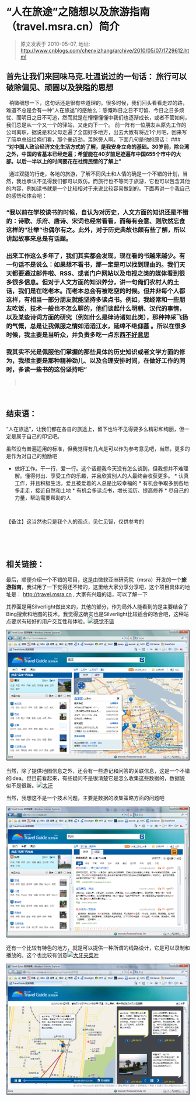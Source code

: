 # “人在旅途”之随想以及旅游指南（travel.msra.cn）简介 
> 原文发表于 2010-05-07, 地址: http://www.cnblogs.com/chenxizhang/archive/2010/05/07/1729612.html 


 首先让我们来回味马克.吐温说过的一句话： **旅行可以破除偏见、顽固以及狭隘的思想**
----------------------

   稍微细想一下，这句话还是很有些道理的。很多时候，我们回头看看走过的路，难道不总是会有一种“人在旅途”的感触么：感慨昨日之日不可留、今日之日多烦忧、而明日之日不可追，然而就是在懵懵懂懂中我们也逐渐成长，或者不管如何，我们总是从一个又一个的驿站，又走向下一个。 前一阵有一位朋友从原先工作的公司离职，据说是和父母走遍了全国好多地方，出去大致有将近1个月吧，回来写了简单总结给俺们看，那个豪迈劲，羡煞旁人啊。下面几句是他的原话： ### **“对中国人政治经济文化生活方式的了解，是我安身立命的基础。30岁前，除台湾之外，中国的省基本已经走遍；希望能在40岁前足迹遍布中国655个市中的大部。以后一半以上的时间要花在社情民情的了解上”**

   通过双腿的行走，各地的旅游，了解不同风土和人情的确是一个不错的计划，当然，我也承认不见得我们都可以效仿。而旅行也不等同于旅游，它也可以包含其他的内容，例如读书就是一个比较相对于来说比较容易做到的。下面再讲一个我自己的感悟和体会吧：

 #### 

 ### **“我以前在学校读书的时候，自认为对历史，人文方面的知识还是不错的：诗歌、乐府、唐诗、宋词也经常看看，而每有会意、则欣然忘食这样的“壮举”也偶尔有之。此外，对于历史典故也颇有些了解，所以讲起故事来总是有话题。**

 ### **出来工作这么多年了，我们其实都会发现，现在看的书越来越少。有一句话不是说么：如果想不看书，那一定是可以找到理由的。我们天天都要通过邮件啦、RSS、或者门户网站以及电视之类的媒体看到很多很多信息。但对于人文方面的知识养分，讲一句俺们农村人的土话，我们是在吃老本。而老本总会有被吃空的时候。但并非每个人都这样，有相当一部分朋友就能坚持多读点书。例如，我经常和一些朋友吃饭，技术一般也不怎么聊的，他们谈起什么明朝、汉代的事情，以及某些诗词方面的研究（例如什么是律诗诸如此类），那种神采飞扬的气慨，总是让我佩服之情如滔滔江水，延绵不绝[仰慕](http://images.cnblogs.com/cnblogs_com/chenxizhang/WindowsLiveWriter/travel.msra.cn_A9C5/%E4%BB%B0%E6%85%95_2.gif) 。所以在很多时候，我主要是当听众，并负责多吃一点东西**[**不好意思**](http://images.cnblogs.com/cnblogs_com/chenxizhang/WindowsLiveWriter/travel.msra.cn_A9C5/%E4%B8%8D%E5%A5%BD%E6%84%8F%E6%80%9D_2.gif)

 ### **我其实不光是佩服他们掌握的那些具体的历史知识或者文学方面的修为，我想主要是那种精神劲儿、以及合理安排时间，在做好工作的同时，多读一些书的这份坚持吧”**

 
>   
> 
> 

  

 结束语：
----

 “人在旅途”，让我们都在各自的旅途上，留下也许不见得要多么精彩和绚丽，但一定是属于自己的印记吧。

 虽然没有普遍适用的标准，但我觉得有几点是可以作为参考意见吧，当然，更多的是作为对自己的勉励吧

 * 做好工作。干一行，爱一行。这个话题我今天没有怎么谈到，但我想并不难理解。懂得付出、享受工作的乐趣，并且欣赏别人的人最终会收获更多。 * 认真工作，并且积极生活。爱且被爱着的人总是比较幸福的 * 有机会争取多到各地多走走，接近自然和土地 * 有机会多读点书，增长阅历、提高修养 * 尽自己的力量，帮助需要帮助的人

  

 【备注】这当然也只是我个人的观点，见仁见智，仅供参考的

  

  

 相关链接：
-----

 最后，顺便介绍一个不错的项目，这是由微软亚洲研究院（msra）开发的一个**旅游指南**，我试用了一下觉得还不错的，这里给大家分享分享吧，这个项目具体的地址是： <http://travel.msra.cn> , 大家有兴趣的话，可以了解一下

 其界面是用Silverlight做出来的，其他的部分，作为局外人能看到的是主要结合了Bing搜索和地图的技术。我觉得这确实也是Silverlight比较适合的场合吧，这种站点要求有较好的用户交互性和体验。[![感觉不错](./images/1729612-%E6%84%9F%E8%A7%89%E4%B8%8D%E9%94%99_thumb.gif "感觉不错")](http://images.cnblogs.com/cnblogs_com/chenxizhang/WindowsLiveWriter/travel.msra.cn_A9C5/%E6%84%9F%E8%A7%89%E4%B8%8D%E9%94%99_2.gif) 

 [![image](./images/1729612-image_thumb_1.png "image")](http://images.cnblogs.com/cnblogs_com/chenxizhang/WindowsLiveWriter/travel.msra.cn_A9C5/image_4.png) 

 当然，除了提供地图信息之外，还会有一些游记和问答的关联信息，这是一个不错的idea。但目前看起来，有些疑问不是很清楚它是怎么收集这些数据的，数据貌似不是很新。[![大汗](./images/1729612-%E5%A4%A7%E6%B1%97_thumb.gif "大汗")](http://images.cnblogs.com/cnblogs_com/chenxizhang/WindowsLiveWriter/travel.msra.cn_A9C5/%E5%A4%A7%E6%B1%97_2.gif) 

 当然，我想这不是一个技术问题，主要是数据的收集策略方面的问题吧

 [![image](./images/1729612-image_thumb_2.png "image")](http://images.cnblogs.com/cnblogs_com/chenxizhang/WindowsLiveWriter/travel.msra.cn_A9C5/image_6.png) 

 还有一个比较有特色的地方，就是可以提供一种所谓的线路设计，它是可以录制和播放的。这个也比较有创意[![大牙夹菜叶](./images/1729612-%E5%A4%A7%E7%89%99%E5%A4%B9%E8%8F%9C%E5%8F%B6_thumb.gif "大牙夹菜叶")](http://images.cnblogs.com/cnblogs_com/chenxizhang/WindowsLiveWriter/travel.msra.cn_A9C5/%E5%A4%A7%E7%89%99%E5%A4%B9%E8%8F%9C%E5%8F%B6_2.gif) 

  [![image](./images/1729612-image_thumb_3.png "image")](http://images.cnblogs.com/cnblogs_com/chenxizhang/WindowsLiveWriter/travel.msra.cn_A9C5/image_8.png)











